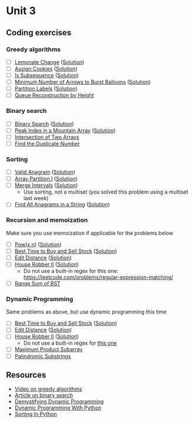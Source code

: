 # Unit 3
## Coding exercises
### Greedy algorithms
- [ ] [Lemonate Change](https://leetcode.com/problems/lemonade-change) ([Solution]())
- [ ] [Assign Cookies](https://leetcode.com/problems/assign-cookies) ([Solution]())
- [ ] [Is Subsequence](https://leetcode.com/problems/is-subsequence) ([Solution]())
- [ ] [Minimum Number of Arrows to Burst Balloons](https://leetcode.com/problems/minimum-number-of-arrows-to-burst-balloons) ([Solution]())
- [ ] [Partition Labels](https://leetcode.com/problems/partition-labels) ([Solution]())
- [ ] [Queue Reconstruction by Height](https://leetcode.com/problems/queue-reconstruction-by-height/)

### Binary search
- [ ] [Binary Search](https://leetcode.com/problems/binary-search) ([Solution]())
- [ ] [Peak Index in a Mountain Array](https://leetcode.com/problems/peak-index-in-a-mountain-array) ([Solution]())
- [ ] [Intersection of Two Arrays](https://leetcode.com/problems/intersection-of-two-arrays/)
- [ ] [Find the Duplicate Number](https://leetcode.com/problems/find-the-duplicate-number/)

### Sorting
- [ ] [Valid Anagram](https://leetcode.com/problems/valid-anagram) ([Solution]())
- [ ] [Array Partition I](https://leetcode.com/problems/array-partition-i) ([Solution]())
- [ ] [Merge Intervals](https://leetcode.com/problems/merge-intervals) ([Solution]())
	- Use sorting, not a multiset (you solved this problem using a multiset last week) 
- [ ] [Find All Anagrams in a String](https://leetcode.com/problems/find-all-anagrams-in-a-string) ([Solution]())

### Recursion and memoization
Make sure you use memoization if applicable for the problems below

- [ ] [Pow(x,n)](https://leetcode.com/problems/powx-n) ([Solution]())
- [ ] [Best Time to Buy and Sell Stock](https://leetcode.com/problems/best-time-to-buy-and-sell-stock) ([Solution]())
- [ ] [Edit Distance](https://leetcode.com/problems/edit-distance) ([Solution]())
- [ ] [House Robber II](https://leetcode.com/problems/house-robber-ii) ([Solution]())
	- Do not use a built-in regex for this one: https://leetcode.com/problems/regular-expression-matching/
- [ ] [Range Sum of BST](https://leetcode.com/problems/range-sum-of-bst/)

### Dynamic Programming
Same problems as above, but use dynamic programming this time

- [ ] [Best Time to Buy and Sell Stock](https://leetcode.com/problems/best-time-to-buy-and-sell-stock) ([Solution]())
- [ ] [Edit Distance](https://leetcode.com/problems/edit-distance) ([Solution]())
- [ ] [House Robber II](https://leetcode.com/problems/house-robber-ii) ([Solution]())
	- Do not use a built-in regex for [this one](https://leetcode.com/problems/regular-expression-matching/)
- [ ] [Maximum Product Subarray](https://leetcode.com/problems/maximum-product-subarray/)
- [ ] [Palindromic Substrings](https://leetcode.com/problems/palindromic-substrings/)

## Resources
- [Video on greedy algorithms](https://www.coursera.org/learn/algorithms-greedy)
- [Article on binary search](https://www.khanacademy.org/computing/computer-science/algorithms/binary-search/a/binary-search)
- [Demystifying Dynamic Programming](https://www.freecodecamp.org/news/demystifying-dynamic-programming-3efafb8d4296/)
- [Dynamic Programming With Python](https://hackernoon.com/dynamic-programming-python-80f944aa6e6c)
- [Sorting In Python](https://www.programiz.com/python-programming/methods/list/sort)